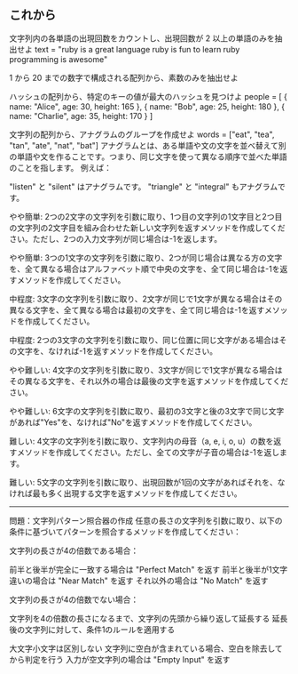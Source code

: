 ## これから


文字列内の各単語の出現回数をカウントし、出現回数が 2 以上の単語のみを抽出せよ
text = "ruby is a great language ruby is fun to learn ruby programming is awesome"

1 から 20 までの数字で構成される配列から、素数のみを抽出せよ

ハッシュの配列から、特定のキーの値が最大のハッシュを見つけよ
people = [
  { name: "Alice", age: 30, height: 165 },
  { name: "Bob", age: 25, height: 180 },
  { name: "Charlie", age: 35, height: 170 }
]

文字列の配列から、アナグラムのグループを作成せよ
words = ["eat", "tea", "tan", "ate", "nat", "bat"]
アナグラムとは、ある単語や文の文字を並べ替えて別の単語や文を作ることです。つまり、同じ文字を使って異なる順序で並べた単語のことを指します。
例えば：

"listen" と "silent" はアナグラムです。
"triangle" と "integral" もアナグラムです。



やや簡単:
2つの2文字の文字列を引数に取り、1つ目の文字列の1文字目と2つ目の文字列の2文字目を組み合わせた新しい文字列を返すメソッドを作成してください。ただし、2つの入力文字列が同じ場合は-1を返します。

やや簡単:
3つの1文字の文字列を引数に取り、2つが同じ場合は異なる方の文字を、全て異なる場合はアルファベット順で中央の文字を、全て同じ場合は-1を返すメソッドを作成してください。

中程度:
3文字の文字列を引数に取り、2文字が同じで1文字が異なる場合はその異なる文字を、全て異なる場合は最初の文字を、全て同じ場合は-1を返すメソッドを作成してください。

中程度:
2つの3文字の文字列を引数に取り、同じ位置に同じ文字がある場合はその文字を、なければ-1を返すメソッドを作成してください。

やや難しい:
4文字の文字列を引数に取り、3文字が同じで1文字が異なる場合はその異なる文字を、それ以外の場合は最後の文字を返すメソッドを作成してください。

やや難しい:
6文字の文字列を引数に取り、最初の3文字と後の3文字で同じ文字があれば"Yes"を、なければ"No"を返すメソッドを作成してください。

難しい:
4文字の文字列を引数に取り、文字列内の母音（a, e, i, o, u）の数を返すメソッドを作成してください。ただし、全ての文字が子音の場合は-1を返します。

難しい:
5文字の文字列を引数に取り、出現回数が1回の文字があればそれを、なければ最も多く出現する文字を返すメソッドを作成してください。


-----------------------
問題：文字列パターン照合器の作成
任意の長さの文字列を引数に取り、以下の条件に基づいてパターンを照合するメソッドを作成してください：

文字列の長さが4の倍数である場合：

前半と後半が完全に一致する場合は "Perfect Match" を返す
前半と後半が1文字違いの場合は "Near Match" を返す
それ以外の場合は "No Match" を返す


文字列の長さが4の倍数でない場合：

文字列を4の倍数の長さになるまで、文字列の先頭から繰り返して延長する
延長後の文字列に対して、条件1のルールを適用する


大文字小文字は区別しない
文字列に空白が含まれている場合、空白を除去してから判定を行う
入力が空文字列の場合は "Empty Input" を返す


